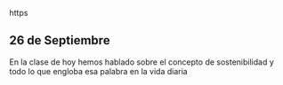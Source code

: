 https



## 26 de Septiembre 
En la clase de hoy hemos hablado sobre el concepto de sostenibilidad y todo lo que engloba esa palabra en la vida diaria